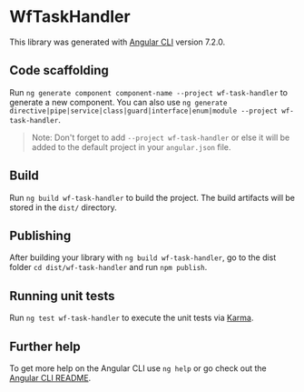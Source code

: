 # WfTaskHandler

This library was generated with [Angular CLI](https://github.com/angular/angular-cli) version 7.2.0.

## Code scaffolding

Run `ng generate component component-name --project wf-task-handler` to generate a new component. You can also use `ng generate directive|pipe|service|class|guard|interface|enum|module --project wf-task-handler`.
> Note: Don't forget to add `--project wf-task-handler` or else it will be added to the default project in your `angular.json` file. 

## Build

Run `ng build wf-task-handler` to build the project. The build artifacts will be stored in the `dist/` directory.

## Publishing

After building your library with `ng build wf-task-handler`, go to the dist folder `cd dist/wf-task-handler` and run `npm publish`.

## Running unit tests

Run `ng test wf-task-handler` to execute the unit tests via [Karma](https://karma-runner.github.io).

## Further help

To get more help on the Angular CLI use `ng help` or go check out the [Angular CLI README](https://github.com/angular/angular-cli/blob/master/README.md).
